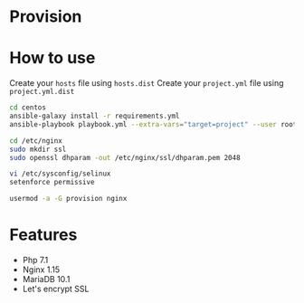 # Provision

# How to use

Create your `hosts` file using `hosts.dist`
Create your `project.yml` file using `project.yml.dist`

```bash
cd centos
ansible-galaxy install -r requirements.yml
ansible-playbook playbook.yml --extra-vars="target=project" --user root

cd /etc/nginx
sudo mkdir ssl
sudo openssl dhparam -out /etc/nginx/ssl/dhparam.pem 2048

vi /etc/sysconfig/selinux
setenforce permissive

usermod -a -G provision nginx
```

# Features

- Php 7.1
- Nginx 1.15
- MariaDB 10.1
- Let's encrypt SSL
